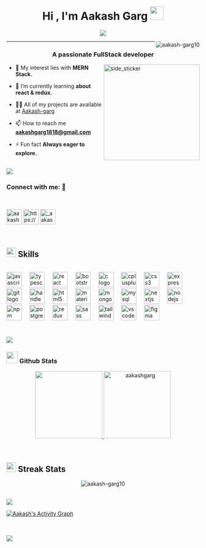 <h1 align="center">Hi , I'm Aakash Garg <img src="https://media.giphy.com/media/hvRJCLFzcasrR4ia7z/giphy.gif" width="35"></h1>
<p align="center">
  <a href="https://github.com/DenverCoder1/readme-typing-svg"><img src="https://readme-typing-svg.herokuapp.com?lines=Web+Developer;DS%20|%20Algorithms%20|%20OOPS%20;Always%20learning%20new%20things&center=true&width=500&height=40"></a>
</p>

 <img align="right" src="https://komarev.com/ghpvc/?username=aakash-garg10&label=Profile%20views&color=0e75b6&style=flat-square" alt="aakash-garg10" />

<hr>

<h3 align="center">A passionate FullStack developer </h3>

<img align="right" width=250px height=250px alt="side_sticker" src="https://i.pinimg.com/originals/ef/2d/b0/ef2db0885d94fd149a4b7914923bb2a3.gif" />


- 🔭 My interest lies with **MERN Stack.**

- 🌱 I’m currently learning **about react & redux.**

- 👨‍💻 All of my projects are available at [Aakash-garg](https://aakash-garg.netlify.app)

- 📫 How to reach me **aakashgarg1818@gmail.com**

- ⚡ Fun fact **Always eager to explore.**

<br>
<img src="https://user-images.githubusercontent.com/73097560/115834477-dbab4500-a447-11eb-908a-139a6edaec5c.gif">


<h3 align="left">Connect with me: 🤝</h3>
<br>
<p align="left">
<a href="https://twitter.com/aakash_1009" target="blank"><img align="center" src="https://www.vectorlogo.zone/logos/twitter/twitter-official.svg" alt="aakash_1009" height="40" width="40" /></a> 
<a href="https://linkedin.com/in/https://www.linkedin.com/in/aakash-garg1009/" target="blank"><img align="center" src="https://www.vectorlogo.zone/logos/linkedin/linkedin-icon.svg" alt="https://www.linkedin.com/in/aakash-garg1009/" height="40" width="40" /></a> 
<a href="https://instagram.com/_aakash.garg" target="blank"><img align="center" src="https://www.vectorlogo.zone/logos/instagram/instagram-icon.svg" alt="_aakash.garg" height="40" width="40" /></a>
</p>

<br>

## <img src="https://media2.giphy.com/media/QssGEmpkyEOhBCb7e1/giphy.gif?cid=ecf05e47a0n3gi1bfqntqmob8g9aid1oyj2wr3ds3mg700bl&rid=giphy.gif" width ="25"><b> Skills</b>
<br>
<div align="left">
  <img src="https://cdn.jsdelivr.net/gh/devicons/devicon/icons/javascript/javascript-original.svg" height="40" alt="javascript logo"  />
  <img width="12" />
  <img src="https://cdn.jsdelivr.net/gh/devicons/devicon/icons/typescript/typescript-original.svg" height="40" alt="typescript logo"  />
  <img width="12" />
  <img src="https://cdn.jsdelivr.net/gh/devicons/devicon/icons/react/react-original.svg" height="40" alt="react logo"  />
  <img width="12" />
  <img src="https://cdn.jsdelivr.net/gh/devicons/devicon/icons/bootstrap/bootstrap-original.svg" height="40" alt="bootstrap logo"  />
  <img width="12" />
  <img src="https://cdn.jsdelivr.net/gh/devicons/devicon/icons/c/c-original.svg" height="40" alt="c logo"  />
  <img width="12" />
  <img src="https://cdn.jsdelivr.net/gh/devicons/devicon/icons/cplusplus/cplusplus-original.svg" height="40" alt="cplusplus logo"  />
  <img width="12" />
  <img src="https://cdn.jsdelivr.net/gh/devicons/devicon/icons/css3/css3-original.svg" height="40" alt="css3 logo"  />
  <img width="12" />
  <img src="https://cdn.jsdelivr.net/gh/devicons/devicon/icons/express/express-original.svg" height="40" alt="express logo"  />
  <img width="12" />
  <img src="https://cdn.jsdelivr.net/gh/devicons/devicon/icons/git/git-original.svg" height="40" alt="git logo"  />
  <img width="12" />
  <img src="https://cdn.jsdelivr.net/gh/devicons/devicon/icons/handlebars/handlebars-original.svg" height="40" alt="handlebars logo"  />
  <img width="12" />
  <img src="https://cdn.jsdelivr.net/gh/devicons/devicon/icons/html5/html5-original.svg" height="40" alt="html5 logo"  />
  <img width="12" />
  <img src="https://cdn.jsdelivr.net/gh/devicons/devicon/icons/materialui/materialui-original.svg" height="40" alt="materialui logo"  />
  <img width="12" />
  <img src="https://cdn.jsdelivr.net/gh/devicons/devicon/icons/mongodb/mongodb-original.svg" height="40" alt="mongodb logo"  />
  <img width="12" />
  <img src="https://cdn.jsdelivr.net/gh/devicons/devicon/icons/mysql/mysql-original.svg" height="40" alt="mysql logo"  />
  <img width="12" />
  <img src="https://cdn.jsdelivr.net/gh/devicons/devicon/icons/nextjs/nextjs-original.svg" height="40" alt="nextjs logo"  />
  <img width="12" />
  <img src="https://cdn.jsdelivr.net/gh/devicons/devicon/icons/nodejs/nodejs-original.svg" height="40" alt="nodejs logo"  />
  <img width="12" />
  <img src="https://cdn.jsdelivr.net/gh/devicons/devicon/icons/npm/npm-original-wordmark.svg" height="40" alt="npm logo"  />
  <img width="12" />
  <img src="https://cdn.jsdelivr.net/gh/devicons/devicon/icons/postgresql/postgresql-original.svg" height="40" alt="postgresql logo"  />
  <img width="12" />
  <img src="https://cdn.jsdelivr.net/gh/devicons/devicon/icons/redux/redux-original.svg" height="40" alt="redux logo"  />
  <img width="12" />
  <img src="https://cdn.jsdelivr.net/gh/devicons/devicon/icons/sass/sass-original.svg" height="40" alt="sass logo"  />
  <img width="12" />
  <img src="https://cdn.jsdelivr.net/gh/devicons/devicon/icons/tailwindcss/tailwindcss-original-wordmark.svg" height="40" alt="tailwindcss logo"  />
  <img width="12" />
  <img src="https://cdn.jsdelivr.net/gh/devicons/devicon/icons/vscode/vscode-original.svg" height="40" alt="vscode logo"  />
  <img width="12" />
  <img src="https://cdn.jsdelivr.net/gh/devicons/devicon/icons/figma/figma-original.svg" height="40" alt="figma logo"  />
</div>

###

<br>
<img src="https://user-images.githubusercontent.com/73097560/115834477-dbab4500-a447-11eb-908a-139a6edaec5c.gif">
 
<h3><img src="https://media.giphy.com/media/iY8CRBdQXODJSCERIr/giphy.gif" width="30" > Github Stats</h3>

<a href="https://github.com/aakash-garg10">
  
 <p align="center"> <img height="175em" src="https://github-readme-stats.vercel.app/api?username=aakash-garg10&count_private=true&show_icons=true&&theme=react&include_all_commits=true&hide_border=false" />
<!--   <img height="160em" src="https://github-readme-streak-stats.herokuapp.com?user=aakash-garg10&theme=react&hide_border=true"> -->
<img height="175em" src="https://github-readme-stats.vercel.app/api/top-langs?username=aakash-garg10&langs_count=5&show_icons=true&locale=en&layout=compact&theme=react&hide_border=false" alt="aakashgarg" /></p>
  
</a>
<br/>

## <img src="https://media2.giphy.com/media/QssGEmpkyEOhBCb7e1/giphy.gif?cid=ecf05e47a0n3gi1bfqntqmob8g9aid1oyj2wr3ds3mg700bl&rid=giphy.gif" width ="25"><b> Streak Stats</b>
<p align="center"><img src="https://github-readme-streak-stats.herokuapp.com/?user=aakash-garg10&theme=react" alt="aakash-garg10" /></p>

<br>
<img src="https://user-images.githubusercontent.com/73097560/115834477-dbab4500-a447-11eb-908a-139a6edaec5c.gif">
<br>

<p>
   <a href="https://github.com/aakash-garg10"><img alt="Aakash's Activity Graph" src="https://github-readme-activity-graph.vercel.app/graph?username=aakash-garg10&custom_title=Aakash's%20Contribution%20Graph&theme=react-dark&hide_border=true" /></a>
  <br/>
</p>

<br><br>
<img src="https://user-images.githubusercontent.com/73097560/115834477-dbab4500-a447-11eb-908a-139a6edaec5c.gif"><br><br>
